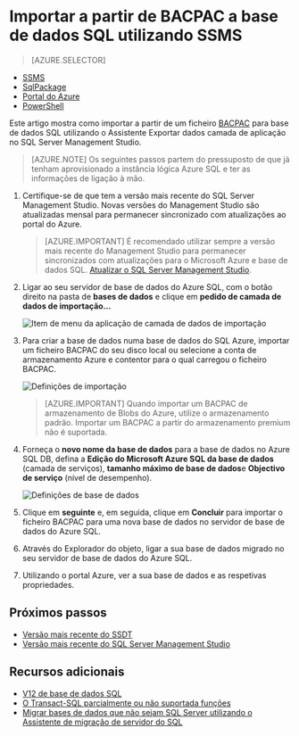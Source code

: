 <properties
   pageTitle="Migrar uma base de dados do SQL Server para a base de dados do SQL Azure | Microsoft Azure"
   description="Base do Microsoft Azure SQL, base de dados implementar, migração de base de dados, base de dados de importar, exportar base de dados, o Assistente de migração"
   services="sql-database"
   documentationCenter=""
   authors="CarlRabeler"
   manager="jhubbard"
   editor=""/>

<tags
   ms.service="sql-database"
   ms.devlang="NA"
   ms.topic="article"
   ms.tgt_pltfrm="NA"
   ms.workload="sqldb-migrate"
   ms.date="08/24/2016"
   ms.author="carlrab"/>

# <a name="import-from-bacpac-to-sql-database-using-ssms"></a>Importar a partir de BACPAC a base de dados SQL utilizando SSMS

> [AZURE.SELECTOR]
- [SSMS](sql-database-cloud-migrate-compatible-import-bacpac-ssms.md)
- [SqlPackage](sql-database-cloud-migrate-compatible-import-bacpac-sqlpackage.md)
- [Portal do Azure](sql-database-import.md)
- [PowerShell](sql-database-import-powershell.md)

Este artigo mostra como importar a partir de um ficheiro [BACPAC](https://msdn.microsoft.com/library/ee210546.aspx#Anchor_4) para base de dados SQL utilizando o Assistente Exportar dados camada de aplicação no SQL Server Management Studio.

> [AZURE.NOTE] Os seguintes passos partem do pressuposto de que já tenham aprovisionado a instância lógica Azure SQL e ter as informações de ligação à mão.

1. Certifique-se de que tem a versão mais recente do SQL Server Management Studio. Novas versões do Management Studio são atualizadas mensal para permanecer sincronizado com atualizações ao portal do Azure.

     > [AZURE.IMPORTANT] É recomendado utilizar sempre a versão mais recente do Management Studio para permanecer sincronizados com atualizações para o Microsoft Azure e base de dados SQL. [Atualizar o SQL Server Management Studio](https://msdn.microsoft.com/library/mt238290.aspx).

2. Ligar ao seu servidor de base de dados do Azure SQL, com o botão direito na pasta de **bases de dados** e clique em **pedido de camada de dados de importação...**

    ![Item de menu da aplicação de camada de dados de importação](./media/sql-database-cloud-migrate/MigrateUsingBACPAC03.png)

3.  Para criar a base de dados numa base de dados do SQL Azure, importar um ficheiro BACPAC do seu disco local ou selecione a conta de armazenamento Azure e contentor para o qual carregou o ficheiro BACPAC.

    ![Definições de importação](./media/sql-database-cloud-migrate/MigrateUsingBACPAC04.png)

     > [AZURE.IMPORTANT] Quando importar um BACPAC de armazenamento de Blobs do Azure, utilize o armazenamento padrão. Importar um BACPAC a partir do armazenamento premium não é suportada.

4.  Forneça o **novo nome da base de dados** para a base de dados no Azure SQL DB, defina a **Edição do Microsoft Azure SQL da base de dados** (camada de serviços), **tamanho máximo de base de dados**e **Objectivo de serviço** (nível de desempenho).

    ![Definições de base de dados](./media/sql-database-cloud-migrate/MigrateUsingBACPAC05.png)

5.  Clique em **seguinte** e, em seguida, clique em **Concluir** para importar o ficheiro BACPAC para uma nova base de dados no servidor de base de dados do Azure SQL.

6. Através do Explorador do objeto, ligar a sua base de dados migrado no seu servidor de base de dados do Azure SQL.

6.  Utilizando o portal Azure, ver a sua base de dados e as respetivas propriedades.

## <a name="next-steps"></a>Próximos passos

- [Versão mais recente do SSDT](https://msdn.microsoft.com/library/mt204009.aspx)
- [Versão mais recente do SQL Server Management Studio](https://msdn.microsoft.com/library/mt238290.aspx)

## <a name="additional-resources"></a>Recursos adicionais

- [V12 de base de dados SQL](sql-database-v12-whats-new.md)
- [O Transact-SQL parcialmente ou não suportada funções](sql-database-transact-sql-information.md)
- [Migrar bases de dados que não sejam SQL Server utilizando o Assistente de migração de servidor do SQL](http://blogs.msdn.com/b/ssma/)
